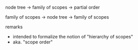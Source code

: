 
node tree
-> family of scopes
-> partial order

family of scopes
-> node tree
-> family of scopes

remarks
- intended to formalize the notion of "hierarchy of scopes"
- aka. "scope order"
